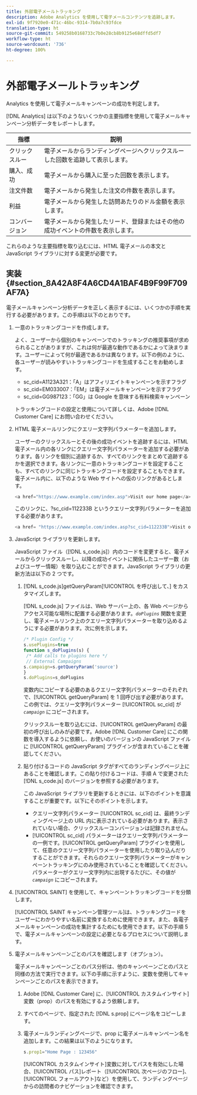 ```yaml
---
title: 外部電子メールトラッキング
description: Adobe Analytics を使用して電子メールコンテンツを追跡します。
exl-id: 9f7920e0-471c-46bc-9314-7b0a7c93fdce
translation-type: ht
source-git-commit: 549258b0168733c7b0e28cb8b9125e68dffd5df7
workflow-type: ht
source-wordcount: '736'
ht-degree: 100%

---
```


# 外部電子メールトラッキング

Analytics を使用して電子メールキャンペーンの成功を判定します。

[!DNL Analytics] は以下のようないくつかの主要指標を使用して電子メールキャンペーン分析データをレポートします。

| 指標 | 説明 |
|---|---|
| クリックスルー | 電子メールからランディングページへクリックスルーした回数を追跡して表示します。 |
| 購入、成功 | 電子メールから購入に至った回数を表示します。 |
| 注文件数 | 電子メールから発生した注文の件数を表示します。 |
| 利益 | 電子メールから発生した訪問あたりのドル金額を表示します。 |
| コンバージョン | 電子メールから発生したリード、登録またはその他の成功イベントの件数を表示します。 |

これらのような主要指標を取り込むには、HTML 電子メールの本文と JavaScript ライブラリに対する変更が必要です。

## 実装 {#section_8A42A8F4A6CD4A1BAF4B9F99F709AF7A}

電子メールキャンペーン分析データを正しく表示するには、いくつかの手順を実行する必要があります。この手順は以下のとおりです。

1. 一意のトラッキングコードを作成します。

   よく、ユーザーから個別のキャンペーンでのトラッキングの推奨事項が求められることがありますが、これは何が最適な動作であるかによって決まります。ユーザーによって何が最適であるかは異なります。以下の例のように、各ユーザーが読みやすいトラッキングコードを生成することをお勧めします。

   * sc_cid=A1123A321：「A」はアフィリエイトキャンペーンを示すフラグ
   * sc_cid=EM033007：「EM」は電子メールキャンペーンを示すフラグ
   * sc_cid=GG987123：「GG」は Google を意味する有料検索キャンペーン

   トラッキングコードの設定と使用について詳しくは、Adobe [!DNL Customer Care] にお問い合わせください。

1. HTML 電子メールリンクにクエリー文字列パラメーターを追加します。

   ユーザーのクリックスルーとその後の成功イベントを追跡するには、HTML 電子メール内の各リンクにクエリー文字列パラメーターを追加する必要があります。各リンクを個別に追跡するか、すべてのリンクをまとめて追跡するかを選択できます。各リンクに一意のトラッキングコードを設定することも、すべてのリンクに同じトラッキングコードを設定することもできます。電子メール内に、以下のような Web サイトへの仮のリンクがあるとします。

   ```js
   <a href="https://www.example.com/index.asp">Visit our home page</a>
   ```

   このリンクに、?sc_cid=112233B というクエリー文字列パラメーターを追加する必要があります。

   ```js
   <a href= "https://www.example.com/index.asp?sc_cid=112233B">Visit our home page</a>
   ```

1. JavaScript ライブラリを更新します。

   JavaScript ファイル（[!DNL s_code.js]）内のコードを変更すると、電子メールからクリックスルーし、以降の成功イベントに関係したユーザー数（およびユーザー情報）を取り込むことができます。JavaScript ライブラリの更新方法は以下の 2 つです。

   1. [!DNL s_code.js]getQueryParam[!UICONTROL  を呼び出して、] をカスタマイズします。

      [!DNL s_code.js] ファイルは、Web サーバー上の、各 Web ページからアクセス可能な場所に配置する必要があります。*`doPlugins`* 関数を変更し、電子メールリンク上のクエリー文字列パラメーターを取り込めるようにする必要があります。次に例を示します。

      ```js
      /* Plugin Config */ 
      s.usePlugins=true 
      function s_doPlugins(s) { 
       /* Add calls to plugins here */ 
       // External Campaigns 
      s.campaign=s.getQueryParam('source') 
      } 
      s.doPlugins=s_doPlugins 
      ```

      変数内にコピーする必要のあるクエリー文字列パラメーターのそれぞれで、[!UICONTROL getQueryParam] を 1 回呼び出す必要があります。この例では、クエリー文字列パラメーター [!UICONTROL sc_cid] が&#x200B;*`campaign`* にコピーされます。

      クリックスルーを取り込むには、[!UICONTROL getQueryParam] の最初の呼び出しのみが必要です。Adobe [!DNL Customer Care] にこの関数を導入するように依頼し、お使いのバージョンの JavaScript ファイルに [!UICONTROL getQueryParam] プラグインが含まれていることを確認してください。

   1. 貼り付けるコードの JavaScript タグがすべてのランディングページ上にあることを確認します。この貼り付けるコードは、手順 A で変更された [!DNL s_code.js] のバージョンを参照する必要があります。

      この JavaScript ライブラリを更新するときには、以下のポイントを意識することが重要です。以下にそのポイントを示します。

      * クエリー文字列パラメーター [!UICONTROL sc_cid] は、最終ランディングページ上の URL 内に表示されている必要があります。表示されていない場合、クリックスルーコンバージョンは記録されません。
      * [!UICONTROL sc_cid] パラメーターはクエリー文字列パラメーターの一例です。[!UICONTROL getQueryParam] プラグインを使用して、任意のクエリー文字列パラメーターを使用したり取り込んだりすることができます。それらのクエリー文字列パラメーターがキャンペーントラッキングにのみ使用されていることを確認してください。パラメーターがクエリー文字列内に出現するたびに、その値が&#x200B;*`campaign`* にコピーされます。

1. [!UICONTROL SAINT] を使用して、キャンペーントラッキングコードを分類します。

   [!UICONTROL SAINT キャンペーン管理ツール]は、トラッキングコードをユーザーにわかりやすい名前に変換するために使用できます。また、各電子メールキャンペーンの成功を集計するためにも使用できます。以下の手順 5 で、電子メールキャンペーンの設定に必要となるプロセスについて説明します。

1. 電子メールキャンペーンごとのパスを確認します（オプション）。

   電子メールキャンペーンごとのパス分析は、他のキャンペーンごとのパスと同様の方法で実行できます。以下の手順に示すように、変数を使用してキャンペーンごとのパスを表示できます。

   1. Adobe [!DNL Customer Care] に、[!UICONTROL カスタムインサイト]変数（prop）のパスを有効にするよう依頼します。

   1. すべてのページで、指定された [!DNL s.prop] にページ名をコピーします。
   1. 電子メールランディングページで、prop に電子メールキャンペーン名を追加します。この結果は以下のようになります。

      ```js
      s.prop1="Home Page : 123456"
      ```

      [!UICONTROL カスタムインサイト]変数に対してパスを有効にした場合、[!UICONTROL パス]レポート（[!UICONTROL 次ページのフロー]、[!UICONTROL フォールアウト]など）を使用して、ランディングページからの訪問者のナビゲーションを確認できます。
